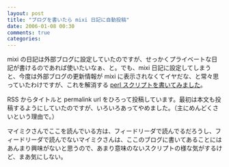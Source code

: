 ```yaml
---
layout: post
title: "ブログを書いたら mixi 日記に自動投稿"
date: 2006-01-08 00:30
comments: true
categories: 
---
```

<p class="entryBody">
mixi の日記は外部ブログに設定していたのですが、せっかくプライベートな日記が書けるのであれば使いたいなぁ、と。でも、mixi 日記に設定してしまうと、今度は外部ブログの更新情報が mixi に表示されなくてイヤだな、と常々思っていたわけですが、これを解消する <a href="http://trac.mizzy.org/public/browser/mixi/trunk/post_blog_to_mixi.pl" target="_blank">perl スクリプトを書いてみました</a>。
</p>

<p class="entryBody">
RSS からタイトルと permalink url をひろって投稿しています。最初は本文も投稿するようにしていたのですが、いろいろあってやめました。（主にめんどくさいという理由で。）
</p>

<p class="entryBody">
マイミクさんでここを読んでいる方は、フィードリーダで読んでるだろうし、フィードリーダで読んでないマイミクさんは、ここのブログに書いてあることにはあんまり興味がないと思うので、あまり意味のないスクリプトの様な気がするけど、まあ気にしない。
</p>